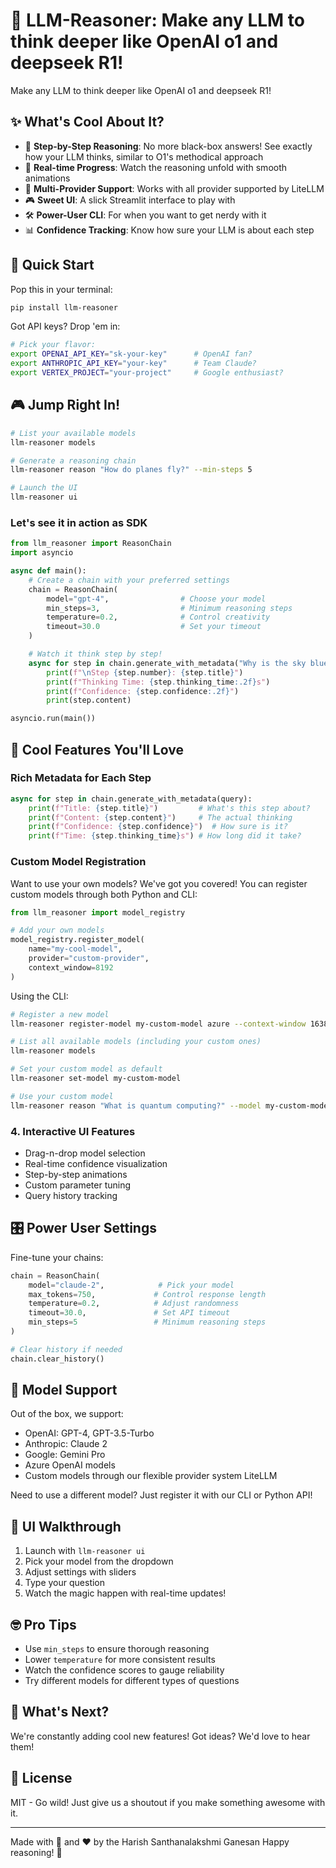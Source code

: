 # 🤔 LLM-Reasoner: Make any LLM to think deeper like OpenAI o1 and deepseek R1!

Make any LLM to think deeper like OpenAI o1 and deepseek R1!

## ✨ What's Cool About It?

- 🧠 **Step-by-Step Reasoning**: No more black-box answers! See exactly how your LLM thinks, similar to O1's methodical approach
- 🔄 **Real-time Progress**: Watch the reasoning unfold with smooth animations
- 🎯 **Multi-Provider Support**: Works with all provider supported by LiteLLM
- 🎮 **Sweet UI**: A slick Streamlit interface to play with
- 🛠️ **Power-User CLI**: For when you want to get nerdy with it
- 📊 **Confidence Tracking**: Know how sure your LLM is about each step

## 🚀 Quick Start

Pop this in your terminal:
```bash
pip install llm-reasoner
```

Got API keys? Drop 'em in:
```bash
# Pick your flavor:
export OPENAI_API_KEY="sk-your-key"      # OpenAI fan?
export ANTHROPIC_API_KEY="your-key"      # Team Claude?
export VERTEX_PROJECT="your-project"     # Google enthusiast?
```

## 🎮 Jump Right In!

```bash
# List your available models
llm-reasoner models

# Generate a reasoning chain
llm-reasoner reason "How do planes fly?" --min-steps 5

# Launch the UI
llm-reasoner ui
```

### Let's see it in action as SDK 

```python
from llm_reasoner import ReasonChain
import asyncio

async def main():
    # Create a chain with your preferred settings
    chain = ReasonChain(
        model="gpt-4",                # Choose your model
        min_steps=3,                  # Minimum reasoning steps
        temperature=0.2,              # Control creativity
        timeout=30.0                  # Set your timeout
    )

    # Watch it think step by step!
    async for step in chain.generate_with_metadata("Why is the sky blue?"):
        print(f"\nStep {step.number}: {step.title}")
        print(f"Thinking Time: {step.thinking_time:.2f}s")
        print(f"Confidence: {step.confidence:.2f}")
        print(step.content)

asyncio.run(main())
```

## 🌟 Cool Features You'll Love

### Rich Metadata for Each Step
```python
async for step in chain.generate_with_metadata(query):
    print(f"Title: {step.title}")         # What's this step about?
    print(f"Content: {step.content}")     # The actual thinking
    print(f"Confidence: {step.confidence}")  # How sure is it?
    print(f"Time: {step.thinking_time}s") # How long did it take?
```

### Custom Model Registration
Want to use your own models? We've got you covered! You can register custom models through both Python and CLI:

```python
from llm_reasoner import model_registry

# Add your own models
model_registry.register_model(
    name="my-cool-model",
    provider="custom-provider",
    context_window=8192
)
```

Using the CLI:
```bash
# Register a new model
llm-reasoner register-model my-custom-model azure --context-window 16384

# List all available models (including your custom ones)
llm-reasoner models

# Set your custom model as default
llm-reasoner set-model my-custom-model

# Use your custom model
llm-reasoner reason "What is quantum computing?" --model my-custom-model
```

### 4. Interactive UI Features
- Drag-n-drop model selection
- Real-time confidence visualization
- Step-by-step animations
- Custom parameter tuning
- Query history tracking

## 🎛️ Power User Settings

Fine-tune your chains:

```python
chain = ReasonChain(
    model="claude-2",            # Pick your model
    max_tokens=750,             # Control response length
    temperature=0.2,            # Adjust randomness
    timeout=30.0,               # Set API timeout
    min_steps=5                 # Minimum reasoning steps
)

# Clear history if needed
chain.clear_history()
```

## 🔧 Model Support

Out of the box, we support:
- OpenAI: GPT-4, GPT-3.5-Turbo
- Anthropic: Claude 2
- Google: Gemini Pro
- Azure OpenAI models
- Custom models through our flexible provider system LiteLLM

Need to use a different model? Just register it with our CLI or Python API!

## 🎨 UI Walkthrough

1. Launch with `llm-reasoner ui`
2. Pick your model from the dropdown
3. Adjust settings with sliders
4. Type your question
5. Watch the magic happen with real-time updates!

## 🤓 Pro Tips

- Use `min_steps` to ensure thorough reasoning
- Lower `temperature` for more consistent results
- Watch the confidence scores to gauge reliability
- Try different models for different types of questions

## 🔮 What's Next?

We're constantly adding cool new features! Got ideas? We'd love to hear them!

## 📜 License

MIT - Go wild! Just give us a shoutout if you make something awesome with it.

---

Made with 🧠 and ❤️ by the Harish Santhanalakshmi Ganesan Happy reasoning! 🚀
